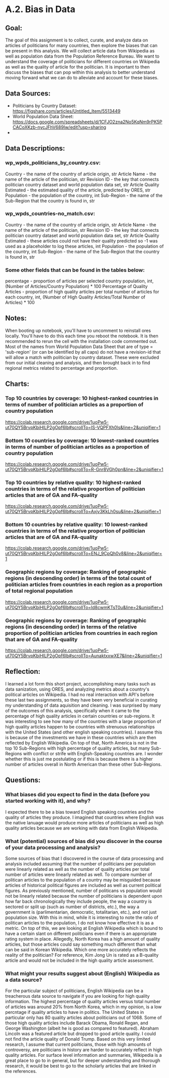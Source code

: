 # A.2. Bias in Data

## Goal:
The goal of this assignment is to collect, curate, and analyze data on articles of politicians for many countries, then explore the biases that can be present in this analysis. We will collect article data from Wikipedia as well as population data from the Population Reference Bureau. We want to understand the coverage of politicians for different countries on Wikipedia as well as the quality of article for the politician. It is important to then discuss the biases that can pop within this analysis to better understand moving forward what we can do to alleviate and account for these biases.

## Data Sources:
*   Politicians by Country Dataset: https://figshare.com/articles/Untitled_Item/5513449
*   World Population Data Sheet: https://docs.google.com/spreadsheets/d/1CFJO2zna2No5KqNm9rPK5PCACoXKzb-nycJFhV689Iw/edit?usp=sharing
*   
## Data Descriptions:
### wp_wpds_politicians_by_country.csv:
Country - the name of the country of article origin, str
Article Name - the name of the article of the politician, str
Revision ID - the key that connects politician country dataset and world population data set, str
Article Quality Estimated - the estimated quality of the article, predicted by ORES, str
Population - the population of the country, int
Sub-Region - the name of the Sub-Region that the country is found in, str
### wp_wpds_countries-no_match.csv:
Country - the name of the country of article origin, str
Article Name - the name of the article of the politician, str
Revision ID - the key that connects politician country dataset and world population data set, str
Article Quality Estimated - these articles could not have their quality predicted so -1 was used as a placeholder to log these articles, int
Population - the population of the country, int
Sub-Region - the name of the Sub-Region that the country is found in, str
### Some other fields that can be found in the tables below:
percentage - proportion of articles per selected country population, int, (Number of Articles/Country Population) * 100
Percentage of Quality Articles - proportion of high quality articles per total number of articles for each country, int, (Number of High Quality Articles/Total Number of Articles) * 100

## Notes:
When booting up notebook, you'll have to uncomment to reinstall ores locally. You'll have to do this each time you reboot the notebook. It is then recommended to rerun the cell with the installation code commented out.
Most of the names from World Population Data Sheet that are of type = 'sub-region' (or can be identified by all caps) do not have a revision-id that will allow a match with politician by country dataset. These were excluded from our initial cleaning and analysis, and then brought back in to find regional metrics related to percentage and proportion.

## Charts:
### Top 10 countries by coverage: 10 highest-ranked countries in terms of number of politician articles as a proportion of country population
https://colab.research.google.com/drive/1uoPw5-ut70QY5BrvpKbiHlLP2gOpf6lb#scrollTo=IS-VQPFXh0ls&line=2&uniqifier=1

### Bottom 10 countries by coverage: 10 lowest-ranked countries in terms of number of politician articles as a proportion of country population
https://colab.research.google.com/drive/1uoPw5-ut70QY5BrvpKbiHlLP2gOpf6lb#scrollTo=R-Gnr8VGh0pn&line=2&uniqifier=1

### Top 10 countries by relative quality: 10 highest-ranked countries in terms of the relative proportion of politician articles that are of GA and FA-quality
https://colab.research.google.com/drive/1uoPw5-ut70QY5BrvpKbiHlLP2gOpf6lb#scrollTo=Axjv3KkLh0su&line=2&uniqifier=1

### Bottom 10 countries by relative quality: 10 lowest-ranked countries in terms of the relative proportion of politician articles that are of GA and FA-quality
https://colab.research.google.com/drive/1uoPw5-ut70QY5BrvpKbiHlLP2gOpf6lb#scrollTo=ENJ_9CpQh0v8&line=2&uniqifier=1

### Geographic regions by coverage: Ranking of geographic regions (in descending order) in terms of the total count of politician articles from countries in each region as a proportion of total regional population
https://colab.research.google.com/drive/1uoPw5-ut70QY5BrvpKbiHlLP2gOpf6lb#scrollTo=ld8cwmKTsT0u&line=2&uniqifier=1

### Geographic regions by coverage: Ranking of geographic regions (in descending order) in terms of the relative proportion of politician articles from countries in each region that are of GA and FA-quality
https://colab.research.google.com/drive/1uoPw5-ut70QY5BrvpKbiHlLP2gOpf6lb#scrollTo=AunaktxxwXE7&line=2&uniqifier=1

## Reflection:
I learned a lot form this short project, accomplishing many tasks such as data sanization, using ORES, and analyzing metrics about a country's political articles on Wikipedia. I had no real interaction with API's before these last two assignments, so they have been very beneficial in curating my understanding of data aquisition and cleaning. I was surprised by many of the outcomes of this analysis, specifically when it came to the percentage of high quality articles in certain countries or sub-regions. It was interesting to see how many of the countries with a large proportion of high quality articles happen to be countries with strenuous relationships with the United States (and other english speaking countries). I assume this is because of the investments we have in these countries which are then reflected by English Wikipedia. On top of that, North America is not in the top 10 Sub-Regions with high percentage of quality articles, but many Sub-Regions with conflict or strife with English-Speaking countries are. I wonder whether this is just me postulating or if this is because there is a higher number of articles overall in North American than these other Sub-Regions.
## Questions:
### What biases did you expect to find in the data (before you started working with it), and why?
I expected there to be a bias toward English speaking countries and the quality of articles they produce. I imagined that countries where English was the native lanuage would produce more articles of politicians as well as high quality articles because we are working with data from English Wikipedia.
### What (potential) sources of bias did you discover in the course of your data processing and analysis?
Some sources of bias that I discovered in the course of data processing and analysis included assuming that the number of politicians per population were linearly related as well as the number of quality articles per total number of articles were linearly related as well. To compare number of politican articles to the population of a country may be misguided because articles of historical political figures are included as well as current political figures. As previously mentioned, number of politicans vs population would not be linearly related because the number of politicians is dependent upon how far back chronologically they include people, the way a country is sectored or split up (such as number of districts, etc.), the way a government is (parlimentarian, democratic, totalitarian, etc.), and not just population size. With this in mind, while it is interesting to note the ratio of politican articles to the population, I do not know how effective it is as a metric. On top of this, we are looking at English Wikipedia which is bound to have a certain slant on different politicians even if there is an appropriate rating system in place. Allegedly, North Korea has a high amount of quality articles, but those articles could say something much different than what can be said in Korean Wikipedia. Which one more accurately reflects the reality of the politician? For reference, Kim Jong Un is rated as a B-quality article and would not be included in the high quality article assessment.
### What might your results suggest about (English) Wikipedia as a data source?
For the particular subject of politicians, English Wikipedia can be a treacherous data source to navigate if you are looking for high quality information. The highest percentage of quality articles versus total number of articles was around 20% from North Korea, which in my opinion, is a low percntage if quality articles to have in politics. The United States in particular only has 80 quality articles about politicians out of 1068. Some of those high quality articles include Barack Obama, Ronald Regan, and George Washington (albeit he is good as compared to featured). Abraham Lincoln was a featured article but dropped to good article quality. I could not find the article quality of Donald Trump. Based on this very limited research, I assume that current politicians, those with high amounts of controversy, are politicians in history are harder to accurately reflect in high quality articles. For surface level information and summaries, Wikipedia is a great place to go to in general, but for deeper understanding and thorough research, it would be best to go to the scholarly articles that are linked in the references.
